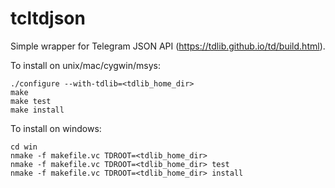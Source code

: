 # tcltdjson

Simple wrapper for Telegram JSON API (https://tdlib.github.io/td/build.html).

To install on unix/mac/cygwin/msys:

	./configure --with-tdlib=<tdlib_home_dir>
	make
	make test
	make install

To install on windows:

	cd win
	nmake -f makefile.vc TDROOT=<tdlib_home_dir>
	nmake -f makefile.vc TDROOT=<tdlib_home_dir> test
	nmake -f makefile.vc TDROOT=<tdlib_home_dir> install
